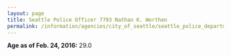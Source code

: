 ```yaml
---
layout: page
title: Seattle Police Officer 7793 Nathan K. Worthen
permalink: /information/agencies/city_of_seattle/seattle_police_department/copbook/7793/
---
```


**Age as of Feb. 24, 2016:** 29.0
